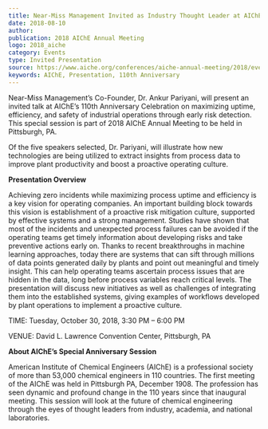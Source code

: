 ```yaml
---  
title: Near-Miss Management Invited as Industry Thought Leader at AIChE Annual Meeting 
date: 2018-08-10
author: 
publication: 2018 AIChE Annual Meeting
logo: 2018_aiche
category: Events
type: Invited Presentation
source: https://www.aiche.org/conferences/aiche-annual-meeting/2018/events/aiches-110-year-celebration 
keywords: AIChE, Presentation, 110th Anniversary
---
```

Near-Miss Management’s Co-Founder, Dr. Ankur Pariyani, will present an invited talk at AIChE’s 110th Anniversary Celebration on maximizing uptime, efficiency, and safety of industrial operations through early risk detection.  This special session is part of 2018 AIChE Annual Meeting to be held in Pittsburgh, PA.

Of the five speakers selected, Dr. Pariyani, will illustrate how new technologies are being utilized to extract insights from process data to improve plant productivity and boost a proactive operating culture.

**Presentation Overview**

Achieving zero incidents while maximizing process uptime and efficiency is a key vision for operating companies.  An important building block towards this vision is establishment of a proactive risk mitigation culture, supported by effective systems and a strong management. Studies have shown that most of the incidents and unexpected process failures can be avoided if the operating teams get timely information about developing risks and take preventive actions early on. Thanks to recent breakthroughs in machine learning approaches, today there are systems that can sift through millions of data points generated daily by plants and point out meaningful and timely insight. This can help operating teams ascertain process issues that are hidden in the data, long before process variables reach critical levels. The presentation will discuss new initiatives as well as challenges of integrating them into the established systems, giving examples of workflows developed by plant operations to implement a proactive culture.

TIME: Tuesday, October 30, 2018, 3:30 PM – 6:00 PM

VENUE: David L. Lawrence Convention Center, Pittsburgh, PA


**About AIChE’s Special Anniversary Session**

American Institute of Chemical Engineers (AIChE) is a professional society of more than 53,000 chemical engineers in 110 countries.  The first meeting of the AIChE was held in Pittsburgh PA, December 1908. The profession has seen dynamic and profound change in the 110 years since that inaugural meeting. This session will look at the future of chemical engineering through the eyes of thought leaders from industry, academia, and national laboratories.

